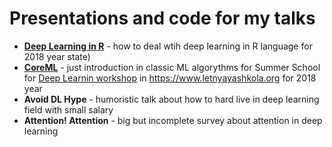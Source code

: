 # Presentations and code for my talks

- [**Deep Learning in R**](https://github.com/metya/DeepLearning_in_R) - how to deal wtih deep learning in R language for 2018 year state)
- [**CoreML**](https://metya.github.io/CoreML/) - just introduction in classic ML algorythms for Summer School for [Deep Learnin workshop](https://www.letnyayashkola.org/deeplearning/) in https://www.letnyayashkola.org for 2018 year
- **Avoid DL Hype** - humoristic talk about how to hard live in deep learning field with small salary
- **Attention! Attention** - big but incomplete survey about attention in deep learning
